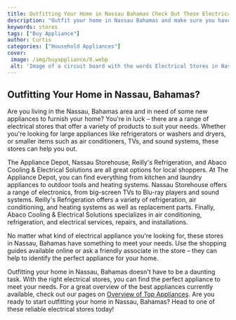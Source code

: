 ```yaml
---
title: Outfitting Your Home in Nassau Bahamas Check Out These Electrical Stores
description: "Outfit your home in Nassau Bahamas and make sure you have all the electrical supplies you need with our guide to the best electrical stores in the area Get tips on where to shop for all your electrical needs"
keywords: stores
tags: ["Buy Appliance"]
author: Curtis
categories: ["Household Appliances"]
cover: 
 image: /img/buyappliance/8.webp
 alt: 'Image of a circuit board with the words Electrical Stores in Nassau Bahamas written on it'
---
```

## Outfitting Your Home in Nassau, Bahamas?

Are you living in the Nassau, Bahamas area and in need of some new appliances to furnish your home? You're in luck – there are a range of electrical stores that offer a variety of products to suit your needs. Whether you're looking for large appliances like refrigerators or washers and dryers, or smaller items such as air conditioners, TVs, and sound systems, these stores can help you out.

The Appliance Depot, Nassau Storehouse, Reilly's Refrigeration, and Abaco Cooling & Electrical Solutions are all great options for local shoppers. At The Appliance Depot, you can find everything from kitchen and laundry appliances to outdoor tools and heating systems. Nassau Storehouse offers a range of electronics, from big-screen TVs to Blu-ray players and sound systems. Reilly's Refrigeration offers a variety of refrigeration, air conditioning, and heating systems as well as replacement parts. Finally, Abaco Cooling & Electrical Solutions specializes in air conditioning, refrigeration, and electrical services, repairs, and installations.

No matter what kind of electrical appliance you're looking for, these stores in Nassau, Bahamas have something to meet your needs. Use the shopping guides available online or ask a friendly associate in the store – they can help to identify the perfect appliance for your home.

Outfitting your home in Nassau, Bahamas doesn't have to be a daunting task. With the right electrical stores, you can find the perfect appliance to meet your needs. For a great overview of the best appliances currently available, check out our pages on [Overview of Top Appliances](./pages/appliance-overview).
Are you ready to start outfitting your home in Nassau, Bahamas? Head to one of these reliable electrical stores today!
